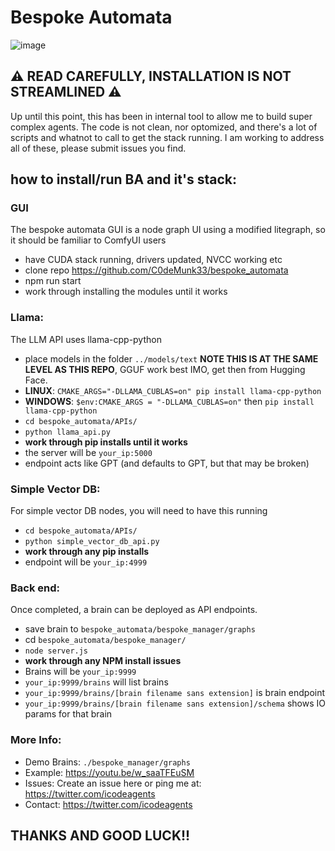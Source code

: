 # Bespoke Automata

![image](https://github.com/C0deMunk33/bespoke_automata/assets/13264637/d0ec34ae-b52d-4da5-b56e-049d0388a7a1)



## ⚠️ READ CAREFULLY, INSTALLATION IS NOT STREAMLINED ⚠️ ##
Up until this point, this has been in internal tool to allow me to build super complex agents. The code is not clean, nor optomized, and there's a lot of scripts and whatnot to call to get the stack running. I am working to address all of these, please submit issues you find.

## how to install/run BA and it's stack:

### GUI
The bespoke automata GUI is a node graph UI using a modified litegraph, so it should be familiar to ComfyUI users

* have CUDA stack running, drivers updated, NVCC working etc
* clone repo https://github.com/C0deMunk33/bespoke_automata
* npm run start
* work through installing the modules until it works

### Llama:
The LLM API uses llama-cpp-python

* place models in the folder `../models/text` **NOTE THIS IS AT THE SAME LEVEL AS THIS REPO**, GGUF work best IMO, get then from Hugging Face.
* **LINUX**: `CMAKE_ARGS="-DLLAMA_CUBLAS=on" pip install llama-cpp-python`
* **WINDOWS**: `$env:CMAKE_ARGS = "-DLLAMA_CUBLAS=on"` then `pip install llama-cpp-python`
* `cd bespoke_automata/APIs/`
* `python llama_api.py`
* **work through pip installs until it works**
* the server will be `your_ip:5000`
* endpoint acts like GPT (and defaults to GPT, but that may be broken)

### Simple Vector DB:
For simple vector DB nodes, you will need to have this running

* `cd bespoke_automata/APIs/`
* `python simple_vector_db_api.py`
* **work through any pip installs**
* endpoint will be `your_ip:4999`

### Back end:
Once completed, a brain can be deployed as API endpoints.

* save brain to `bespoke_automata/bespoke_manager/graphs`
* cd `bespoke_automata/bespoke_manager/`
* `node server.js`
* **work through any NPM install issues**
* Brains will be `your_ip:9999`
* `your_ip:9999/brains` will list brains
* `your_ip:9999/brains/[brain filename sans extension]` is brain endpoint
* `your_ip:9999/brains/[brain filename sans extension]/schema` shows IO params for that brain

### More Info:
* Demo Brains: `./bespoke_manager/graphs`
* Example: https://youtu.be/w_saaTFEuSM
* Issues: Create an issue here or ping me at: https://twitter.com/icodeagents
* Contact: https://twitter.com/icodeagents

## THANKS AND GOOD LUCK!! ##
